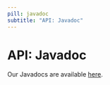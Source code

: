 ```yaml
---
pill: javadoc
subtitle: "API: Javadoc"
---
```

<div id="apiJavadoc">
    <h1>API: Javadoc</h1>
    <p>Our Javadocs are available <a href="https://javadoc.io/doc/org.flywaydb/flyway-core/latest/org/flywaydb/core/Flyway.html">here</a>.</p>
</div>
